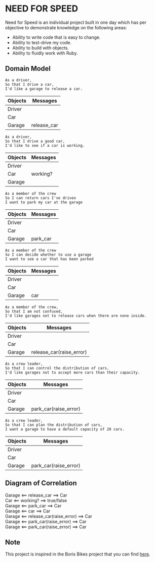 # NEED FOR SPEED
Need for Speed is an individual project built in one day which has per objective to demonstrate knowledge on the following areas:

* Ability to write code that is easy to change.
* Ability to test-drive my code.
* Ability to build with objects.
* Ability to fluidly work with Ruby.

## Domain Model
```
As a driver,
So that I drive a car,
I'd like a garage to release a car.
```
| Objects | Messages |
|--|--|
|Driver||
|Car||
|Garage|release_car|
```
As a driver,
So that I drive a good car,
I'd like to see if a car is working.
```
| Objects | Messages |
|--|--|
|Driver||
|Car|working?|
|Garage||
```
As a member of the crew
So I can return cars I've driven
I want to park my car at the garage
```
| Objects | Messages |
|--|--|
|Driver||
|Car||
|Garage|park_car|
```
As a member of the crew
So I can decide whether to use a garage
I want to see a car that has been parked
```
| Objects | Messages |
|--|--|
|Driver||
|Car||
|Garage|car|
```
As a member of the crew,
So that I am not confused,
I'd like garages not to release cars when there are none inside.
```
| Objects | Messages |
|--|--|
|Driver||
|Car||
|Garage|release_car(raise_error)|
```
As a crew leader,
So that I can control the distribution of cars,
I'd like garages not to accept more cars than their capacity.
```
| Objects | Messages |
|--|--|
|Driver||
|Car||
|Garage|park_car(raise_error)|
```
As a crew leader,
So that I can plan the distribution of cars,
I want a garage to have a default capacity of 20 cars.
```
| Objects | Messages |
|--|--|
|Driver||
|Car||
|Garage|park_car(raise_error)|

## Diagram of Correlation

Garage <== release_car ==> Car </br>
Car <== working? ==> true/false </br>
Garage <== park_car ==> Car </br>
Garage <== car ==> Car </br>
Garage <== release_car(raise_error) ==> Car </br>
Garage <== park_car(raise_error) ==> Car </br>
Garage <== park_car(raise_error) ==> Car </br>

## Note
This project is inspired in the Boris Bikes project that you can find [here](https://github.com/makersacademy/course/blob/master/boris_bikes/0_challenge_map.md).
